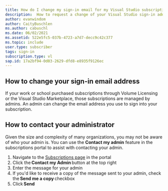 ```yaml
---
title: How do I change my sign-in email for my Visual Studio subscription provided by my company?
description:  How to request a change of your Visual Studio sign-in address for subscriptions acquired through Volume Licensing
author: evanwindom
author: CaityBuschlen
ms.author: cabuschl
ms.date: 06/02/2021
ms.assetid: 522e5fc5-037b-4723-a7d7-decc9c42c377
ms.topic: include
user.type: subscriber
tags: sign-in
subscription.type: vl
sap.id: 17a2bf94-0d03-2629-dfd8-e8935f9126ec
---
```


## How to change your sign-in email address

If your work or school purchased subscriptions through Volume Licensing or the Visual Studio Marketplace, those subscriptions are managed by admins. An admin can change the email address you use to sign into your subscription.  

## How to contact your administrator 

Given the size and complexity of many organizations, you may not be aware of who your admin is. You can use the **Contact my admin** feature in the subscriptions portal to assist with contacting your admin. 

1. Navigate to the [Subscriptions page](https://my.visualstudio.com/subscriptions) in the portal  
2. Click the **Contact my Admin** button at the top right
3. Enter the message for your admin
4. If you'd like to receive a copy of the message sent to your admin, check the **Send me a copy** checkbox 
5. Click **Send**